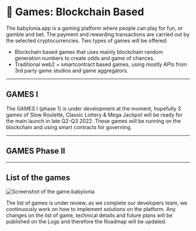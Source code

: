 # 🎰 Games: Blockchain Based
The babylonia.app is a gaming platform where people can play for fun, or gamble and bet. The payment and rewarding transactions are carried out by the selected cryptocurrencies. Two types of games will be offered: 

- Blockchain based games that uses mainly blockchain random generation numbers to create odds and game of chances.
- Traditional web2 + smartcontract based games, using mostly APIs from 3rd party game studios and game aggregators.

<hr/>

## GAMES I

The GAMES I (phase 1) is under development at the moment, hopefully 3 games of Slow Roulette, Classic Lottery & Mega Jackpot will be ready for the main launch in late Q2-Q3 2022. These games will be running on the blockchain and using smart contracts for governing.

<hr/>


## GAMES Phase II


<hr/>

## List of the games

![Screenshot of the game.babylonia](https://raw.githubusercontent.com/babyloniaapp/docs/main/.gitbook/assets/Screenshot_GAME_preview_01.png)

The list of games is under review, as we complete our developers team, we continuously work on how to implement solutions on the platform. Any changes on the list of game, technical details and future plans will be published on the Logs and therefore the Roadmap will be updated.
